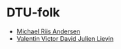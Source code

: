 # DTU-folk
- [Michael Riis Andersen](https://www.dtu.dk/service/telefonbog/Person?id=69535&cpid=172178&tab=2)
- [Valentin Victor David Julien Lievin](https://www.dtu.dk/service/telefonbog/Person?id=105865&cpid=231345&tab=2)
